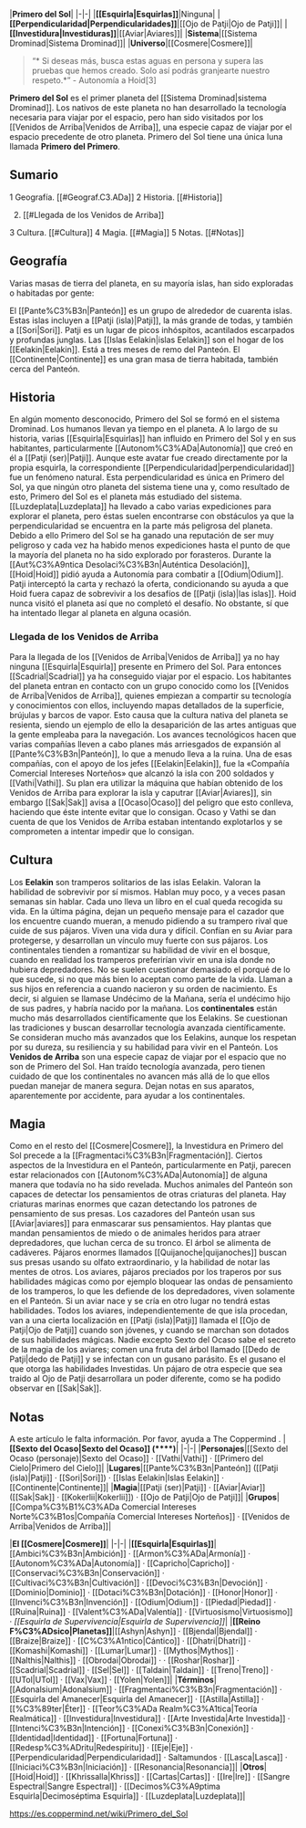 

|**Primero del Sol**|
|-|-|
|**[[Esquirla\|Esquirlas]]**|Ninguna|
|**[[Perpendicularidad\|Perpendicularidades]]**|[[Ojo de Patji\|Ojo de Patji]]|
|**[[Investidura\|Investiduras]]**|[[Aviar\|Aviares]]|
|**Sistema**|[[Sistema Drominad\|Sistema Drominad]]|
|**Universo**|[[Cosmere\|Cosmere]]|

>“* Si deseas más, busca estas aguas en persona y supera las pruebas que hemos creado. Solo así podrás granjearte nuestro respeto.*”
\- Autonomía a Hoid[3]


**Primero del Sol** es el primer planeta del [[Sistema Drominad\|sistema Drominad]]. Los nativos de este planeta no han desarrollado la tecnología necesaria para viajar por el espacio, pero han sido visitados por los [[Venidos de Arriba\|Venidos de Arriba]], una especie capaz de viajar por el espacio precedente de otro planeta. Primero del Sol tiene una única luna llamada **Primero del Primero**.

## Sumario

1 Geografía. [[#Geograf.C3.ADa]] 
2 Historia. [[#Historia]] 

2. [[#Llegada de los Venidos de Arriba]] 


3 Cultura. [[#Cultura]] 
4 Magia. [[#Magia]] 
5 Notas. [[#Notas]] 


## Geografía
Varias masas de tierra del planeta, en su mayoría islas, han sido exploradas o habitadas por gente:

El [[Pante%C3%B3n\|Panteón]] es un grupo de alrededor de cuarenta islas. Estas islas incluyen a [[Patji (isla)\|Patji]], la más grande de todas, y también a [[Sori\|Sori]]. Patji es un lugar de picos inhóspitos, acantilados escarpados y profundas junglas.
Las [[Islas Eelakin\|islas Eelakin]] son el hogar de los [[Eelakin\|Eelakin]]. Está a tres meses de remo del Panteón.
El [[Continente\|Continente]] es una gran masa de tierra habitada, también cerca del Panteón.
## Historia
En algún momento desconocido, Primero del Sol se formó en el sistema Drominad. Los humanos llevan ya tiempo en el planeta. A lo largo de su historia, varias [[Esquirla\|Esquirlas]] han influido en Primero del Sol y en sus habitantes, particularmente [[Autonom%C3%ADa\|Autonomía]] que creó en él a [[Patji (ser)\|Patji]]. Aunque este avatar fue creado directamente por la propia esquirla, la correspondiente [[Perpendicularidad\|perpendicularidad]] fue un fenómeno natural. Esta perpendicularidad es única en Primero del Sol, ya que ningún otro planeta del sistema tiene una y, como resultado de esto, Primero del Sol es el planeta más estudiado del sistema.
[[Luzdeplata\|Luzdeplata]] ha llevado a cabo varias expediciones para explorar el planeta, pero éstas suelen encontrarse con obstáculos ya que la perpendicularidad se encuentra en la parte más peligrosa del planeta. Debido a ello Primero del Sol se ha ganado una reputación de ser muy peligroso y cada vez ha habido menos expediciones hasta el punto de que la mayoría del planeta no ha sido explorado por forasteros.
Durante la [[Aut%C3%A9ntica Desolaci%C3%B3n\|Auténtica Desolación]], [[Hoid\|Hoid]] pidió ayuda a Autonomía para combatir a [[Odium\|Odium]]. Patji interceptó la carta y rechazó la oferta, condicionando su ayuda a que Hoid fuera capaz de sobrevivir a los desafíos de [[Patji (isla)\|las islas]]. Hoid nunca visitó el planeta así que no completó el desafío. No obstante, sí que ha intentado llegar al planeta en alguna ocasión.

### Llegada de los Venidos de Arriba
Para la llegada de los [[Venidos de Arriba\|Venidos de Arriba]] ya no hay ninguna [[Esquirla\|Esquirla]] presente en Primero del Sol. Para entonces [[Scadrial\|Scadrial]] ya ha conseguido viajar por el espacio. Los habitantes del planeta entran en contacto con un grupo conocido como los [[Venidos de Arriba\|Venidos de Arriba]], quienes empiezan a compartir su tecnología y conocimientos con ellos, incluyendo mapas detallados de la superficie, brújulas y barcos de vapor. Esto causa que la cultura nativa del planeta se resienta, siendo un ejemplo de ello la desaparición de las artes antiguas que la gente empleaba para la navegación. Los avances tecnológicos hacen que varias compañías lleven a cabo planes más arriesgados de expansión al [[Pante%C3%B3n\|Panteón]], lo que a menudo lleva a la ruina. Una de esas compañías, con el apoyo de los jefes [[Eelakin\|Eelakin]], fue la «Compañía Comercial Intereses Norteños» que alcanzó la isla con 200 soldados y [[Vathi\|Vathi]]. Su plan era utilizar la máquina que habían obtenido de los Venidos de Arriba para explorar la isla y caputrar [[Aviar\|Aviares]], sin embargo [[Sak\|Sak]] avisa a [[Ocaso\|Ocaso]] del peligro que esto conlleva, haciendo que éste intente evitar que lo consigan. Ocaso y Vathi se dan cuenta de que los Venidos de Arriba estaban intentando explotarlos y se comprometen a intentar impedir que lo consigan.

## Cultura
Los **Eelakin** son tramperos solitarios de las islas Eelakin. Valoran la habilidad de sobrevivir por sí mismos. Hablan muy poco, y a veces pasan semanas sin hablar. Cada uno lleva un libro en el cual queda recogida su vida. En la última página, dejan un pequeño mensaje para el cazador que los encuentre cuando mueran, a menudo pidiendo a su trampero rival que cuide de sus pájaros. Viven una vida dura y difícil. Confían en su Aviar para protegerse, y desarrollan un vínculo muy fuerte con sus pájaros. Los continentales tienden a romantizar su habilidad de vivir en el bosque, cuando en realidad los tramperos preferirían vivir en una isla donde no hubiera depredadores. No se suelen cuestionar demasiado el porqué de lo que sucede, si no que más bien lo aceptan como parte de la vida. Llaman a sus hijos en referencia a cuando nacieron y su orden de nacimiento. Es decir, si alguien se llamase Undécimo de la Mañana, sería el undécimo hijo de sus padres, y habría nacido por la mañana.
Los **continentales** están mucho más desarrollados científicamente que los Eelakins. Se cuestionan las tradiciones y buscan desarrollar tecnología avanzada científicamente. Se consideran mucho más avanzados que los Eelakins, aunque los respetan por su dureza, su resiliencia y su habilidad para vivir en el Panteón.
Los **Venidos de Arriba** son una especie capaz de viajar por el espacio que no son de Primero del Sol. Han traído tecnología avanzada, pero tienen cuidado de que los continentales no avancen más allá de lo que ellos puedan manejar de manera segura. Dejan notas en sus aparatos, aparentemente por accidente, para ayudar a los continentales.

## Magia
Como en el resto del [[Cosmere\|Cosmere]], la Investidura en Primero del Sol precede a la [[Fragmentaci%C3%B3n\|Fragmentación]]. Ciertos aspectos de la Investidura en el Panteón, particularmente en Patji, parecen estar relacionados con [[Autonom%C3%ADa\|Autonomía]] de alguna manera que todavía no ha sido revelada.
Muchos animales del Panteón son capaces de detectar los pensamientos de otras criaturas del planeta. Hay criaturas marinas enormes que cazan detectando los patrones de pensamiento de sus presas. Los cazadores del Panteón usan sus [[Aviar\|aviares]] para enmascarar sus pensamientos. Hay plantas que mandan pensamientos de miedo o de animales heridos para atraer depredadores, que luchan cerca de su tronco. El árbol se alimenta de cadáveres. Pájaros enormes llamados [[Quijanoche\|quijanoches]] buscan sus presas usando su olfato extraordinario, y la habilidad de notar las mentes de otros.
Los aviares, pájaros preciados por los traperos por sus habilidades mágicas como por ejemplo bloquear las ondas de pensamiento de los tramperos, lo que les defiende de los depredadores, viven solamente en el Panteón. Si un aviar nace y se cría en otro lugar no tendrá estas habilidades. Todos los aviares, independientemente de que isla procedan, van a una cierta localización en [[Patji (isla)\|Patji]] llamada el [[Ojo de Patji\|Ojo de Patji]] cuando son jóvenes, y cuando se marchan son dotados de sus habilidades mágicas. Nadie excepto Sexto del Ocaso sabe el secreto de la magia de los aviares; comen una fruta del árbol llamado [[Dedo de Patji\|dedo de Patji]] y se infectan con un gusano parásito. Es el gusano el que otorga las habilidades Investidas. Un pájaro de otra especie que sea traido al Ojo de Patji desarrollara un poder diferente, como se ha podido observar en [[Sak\|Sak]].

## Notas

A este artículo le falta información. Por favor, ayuda a The Coppermind .
|**[[Sexto del Ocaso\|Sexto del Ocaso]] (****)**|
|-|-|
|**Personajes**|[[Sexto del Ocaso (personaje)\|Sexto del Ocaso]] · [[Vathi\|Vathi]] · [[Primero del Cielo\|Primero del Cielo]]|
|**Lugares**|[[Pante%C3%B3n\|Panteón]] ([[Patji (isla)\|Patji]] · [[Sori\|Sori]]) · [[Islas Eelakin\|Islas Eelakin]] · [[Continente\|Continente]]|
|**Magia**|[[Patji (ser)\|Patji]] · [[Aviar\|Aviar]] ([[Sak\|Sak]] · [[Kokerlii\|Kokerlii]]) · [[Ojo de Patji\|Ojo de Patji]]|
|**Grupos**|[[Compa%C3%B1%C3%ADa Comercial Intereses Norte%C3%B1os\|Compañía Comercial Intereses Norteños]] · [[Venidos de Arriba\|Venidos de Arriba]]|

|**El [[Cosmere\|Cosmere]]**|
|-|-|
|**[[Esquirla\|Esquirlas]]**|[[Ambici%C3%B3n\|Ambición]] · [[Armon%C3%ADa\|Armonía]] · [[Autonom%C3%ADa\|Autonomía]] · [[Capricho\|Capricho]] · [[Conservaci%C3%B3n\|Conservación]] · [[Cultivaci%C3%B3n\|Cultivación]] · [[Devoci%C3%B3n\|Devoción]] · [[Dominio\|Dominio]] · [[Dotaci%C3%B3n\|Dotación]] · [[Honor\|Honor]] · [[Invenci%C3%B3n\|Invención]] · [[Odium\|Odium]] · [[Piedad\|Piedad]] · [[Ruina\|Ruina]] · [[Valent%C3%ADa\|Valentía]] · [[Virtuosismo\|Virtuosismo]] · *[[Esquirla de Supervivencia\|Esquirla de Supervivencia]]*|
|**[[Reino F%C3%ADsico\|Planetas]]**|[[Ashyn\|Ashyn]] · [[Bjendal\|Bjendal]] · [[Braize\|Braize]] · [[C%C3%A1ntico\|Cántico]] · [[Dhatri\|Dhatri]] · [[Komashi\|Komashi]] · [[Lumar\|Lumar]] · [[Mythos\|Mythos]] · [[Nalthis\|Nalthis]] · [[Obrodai\|Obrodai]] ·  · [[Roshar\|Roshar]] · [[Scadrial\|Scadrial]] · [[Sel\|Sel]] · [[Taldain\|Taldain]] · [[Treno\|Treno]] · [[UTol\|UTol]] · [[Vax\|Vax]] · [[Yolen\|Yolen]]|
|**Términos**|[[Adonalsium\|Adonalsium]] · [[Fragmentaci%C3%B3n\|Fragmentación]] · [[Esquirla del Amanecer\|Esquirla del Amanecer]] · [[Astilla\|Astilla]] · [[%C3%89ter\|Éter]] · [[Teor%C3%ADa Realm%C3%A1tica\|Teoría Realmática]] · [[Investidura\|Investidura]] · [[Arte Investida\|Arte Investida]] · [[Intenci%C3%B3n\|Intención]] · [[Conexi%C3%B3n\|Conexión]] · [[Identidad\|Identidad]] · [[Fortuna\|Fortuna]] · [[Redesp%C3%ADritu\|Redespíritu]] · [[Eje\|Eje]] · [[Perpendicularidad\|Perpendicularidad]] · Saltamundos · [[Lasca\|Lasca]] · [[Iniciaci%C3%B3n\|Iniciación]] · [[Resonancia\|Resonancia]]|
|**Otros**|[[Hoid\|Hoid]] · [[Khrissalla\|Khriss]] · [[Cartas\|Cartas]] · [[Ire\|Ire]] · [[Sangre Espectral\|Sangre Espectral]] · [[Decimos%C3%A9ptima Esquirla\|Decimoséptima Esquirla]] · [[Luzdeplata\|Luzdeplata]]|



https://es.coppermind.net/wiki/Primero_del_Sol